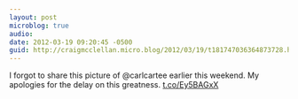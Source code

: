 ```yaml
---
layout: post
microblog: true
audio: 
date: 2012-03-19 09:20:45 -0500
guid: http://craigmcclellan.micro.blog/2012/03/19/t181747036364873728.html
---
```

I forgot to share this picture of @carlcartee earlier this weekend. My apologies for the delay on this greatness. [t.co/Ey5BAGxX](http://t.co/Ey5BAGxX)
